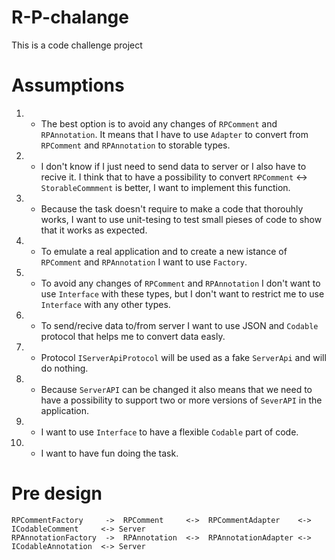 # R-P-chalange
This is a code challenge project


# Assumptions
1. - The best option is to avoid any changes of `RPComment` and `RPAnnotation`. It means that I have to use `Adapter` to convert from `RPComment` and `RPAnnotation` to storable types.
2. - I don't know if I just need to send data to server or I also have to recive it. I think that to have a possibility to convert `RPComment` <-> `StorableCommment` is better, I want to implement this function.
3. - Because the task doesn't require to make a code that thorouhly works, I want to use unit-tesing to test small pieses of code to show that it works as expected.
4. - To emulate a real application and to create a new istance of `RPComment` and `RPAnnotation` I want to use `Factory`.
5. - To avoid any changes of `RPComment` and `RPAnnotation` I don't want to use `Interface` with these types, but I don't want to restrict me to use `Interface` with any other types.
6. - To send/recive data to/from server I want to use JSON and `Codable` protocol that helps me to convert data easly.
7. - Protocol `IServerApiProtocol` will be used as a fake `ServerApi` and will do nothing.
8. - Because `ServerAPI` can be changed it also means that we need to have a possibility to support two or more versions of `SeverAPI` in the application.
9. - I want to use `Interface` to have a flexible `Codable` part of code.
10. - I want to have fun doing the task.

# Pre design
```
RPCommentFactory     ->  RPComment     <->  RPCommentAdapter    <-> ICodableComment     <-> Server
RPAnnotationFactory  ->  RPAnnotation  <->  RPAnnotationAdapter <-> ICodableAnnotation  <-> Server
```
